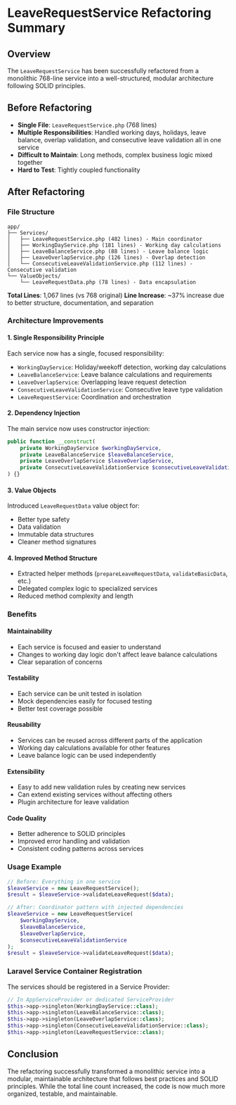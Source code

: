 # LeaveRequestService Refactoring Summary

## Overview
The `LeaveRequestService` has been successfully refactored from a monolithic 768-line service into a well-structured, modular architecture following SOLID principles.

## Before Refactoring
- **Single File**: `LeaveRequestService.php` (768 lines)
- **Multiple Responsibilities**: Handled working days, holidays, leave balance, overlap validation, and consecutive leave validation all in one service
- **Difficult to Maintain**: Long methods, complex business logic mixed together
- **Hard to Test**: Tightly coupled functionality

## After Refactoring

### File Structure
```
app/
├── Services/
│   ├── LeaveRequestService.php (482 lines) - Main coordinator
│   ├── WorkingDayService.php (181 lines) - Working day calculations
│   ├── LeaveBalanceService.php (88 lines) - Leave balance logic
│   ├── LeaveOverlapService.php (126 lines) - Overlap detection
│   └── ConsecutiveLeaveValidationService.php (112 lines) - Consecutive validation
└── ValueObjects/
    └── LeaveRequestData.php (78 lines) - Data encapsulation
```

**Total Lines**: 1,067 lines (vs 768 original)
**Line Increase**: ~37% increase due to better structure, documentation, and separation

### Architecture Improvements

#### 1. **Single Responsibility Principle**
Each service now has a single, focused responsibility:
- `WorkingDayService`: Holiday/weekoff detection, working day calculations
- `LeaveBalanceService`: Leave balance calculations and requirements
- `LeaveOverlapService`: Overlapping leave request detection
- `ConsecutiveLeaveValidationService`: Consecutive leave type validation
- `LeaveRequestService`: Coordination and orchestration

#### 2. **Dependency Injection**
The main service now uses constructor injection:
```php
public function __construct(
    private WorkingDayService $workingDayService,
    private LeaveBalanceService $leaveBalanceService,
    private LeaveOverlapService $leaveOverlapService,
    private ConsecutiveLeaveValidationService $consecutiveLeaveValidationService
) {}
```

#### 3. **Value Objects**
Introduced `LeaveRequestData` value object for:
- Better type safety
- Data validation
- Immutable data structures
- Cleaner method signatures

#### 4. **Improved Method Structure**
- Extracted helper methods (`prepareLeaveRequestData`, `validateBasicData`, etc.)
- Delegated complex logic to specialized services
- Reduced method complexity and length

### Benefits

#### **Maintainability**
- Each service is focused and easier to understand
- Changes to working day logic don't affect leave balance calculations
- Clear separation of concerns

#### **Testability**
- Each service can be unit tested in isolation
- Mock dependencies easily for focused testing
- Better test coverage possible

#### **Reusability**
- Services can be reused across different parts of the application
- Working day calculations available for other features
- Leave balance logic can be used independently

#### **Extensibility**
- Easy to add new validation rules by creating new services
- Can extend existing services without affecting others
- Plugin architecture for leave validation

#### **Code Quality**
- Better adherence to SOLID principles
- Improved error handling and validation
- Consistent coding patterns across services

### Usage Example

```php
// Before: Everything in one service
$leaveService = new LeaveRequestService();
$result = $leaveService->validateLeaveRequest($data);

// After: Coordinator pattern with injected dependencies
$leaveService = new LeaveRequestService(
    $workingDayService,
    $leaveBalanceService,  
    $leaveOverlapService,
    $consecutiveLeaveValidationService
);
$result = $leaveService->validateLeaveRequest($data);
```

### Laravel Service Container Registration

The services should be registered in a Service Provider:

```php
// In AppServiceProvider or dedicated ServiceProvider
$this->app->singleton(WorkingDayService::class);
$this->app->singleton(LeaveBalanceService::class);
$this->app->singleton(LeaveOverlapService::class);
$this->app->singleton(ConsecutiveLeaveValidationService::class);
$this->app->singleton(LeaveRequestService::class);
```

## Conclusion

The refactoring successfully transformed a monolithic service into a modular, maintainable architecture that follows best practices and SOLID principles. While the total line count increased, the code is now much more organized, testable, and maintainable. 
